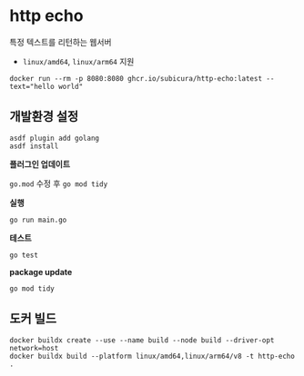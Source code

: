 # http echo

특정 텍스트를 리턴하는 웹서버

- `linux/amd64`, `linux/arm64` 지원

```
docker run --rm -p 8080:8080 ghcr.io/subicura/http-echo:latest --text="hello world"
```

## 개발환경 설정

```
asdf plugin add golang
asdf install
```

**플러그인 업데이트**

`go.mod` 수정 후 `go mod tidy`

**실행**

```
go run main.go
```

**테스트**

```
go test
```

**package update**

```
go mod tidy
```

## 도커 빌드

```
docker buildx create --use --name build --node build --driver-opt network=host
docker buildx build --platform linux/amd64,linux/arm64/v8 -t http-echo .
```
